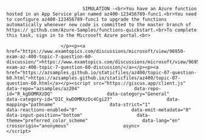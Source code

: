 <p class="card-text">
							
								SIMULATION -<br>You have an Azure function hosted in an App Service plan named az400-123456789-func1.<br>You need to configure az400-123456789-func1 to upgrade the functions automatically whenever new code is committed to the master branch of https:// github.com/Azure-Samples/functions-quickstart.<br>To complete this task, sign in to the Microsoft Azure portal.<br>
							
						</p><p><a href="https://www.examtopics.com/discussions/microsoft/view/96950-exam-az-400-topic-7-question-60-discussion/">https://www.examtopics.com/discussions/microsoft/view/96950-exam-az-400-topic-7-question-60-discussion/</a></p><p><a href="https://azsamples.github.io/staticfiles/az400/topic-07-question-60.html">https://azsamples.github.io/staticfiles/az400/topic-07-question-60.html</a></p><script src="https://giscus.app/client.js"                    data-repo="azsamples/az204"                    data-repo-id="R_kgDOMRXzDQ"                    data-category="General"                    data-category-id="DIC_kwDOMRXzDc4Cgi27"                    data-mapping="pathname"                    data-strict="1"                    data-reactions-enabled="0"                    data-emit-metadata="0"                    data-input-position="bottom"                    data-theme="preferred_color_scheme"                    data-lang="en"                    crossorigin="anonymous"                    async>                    </script>
